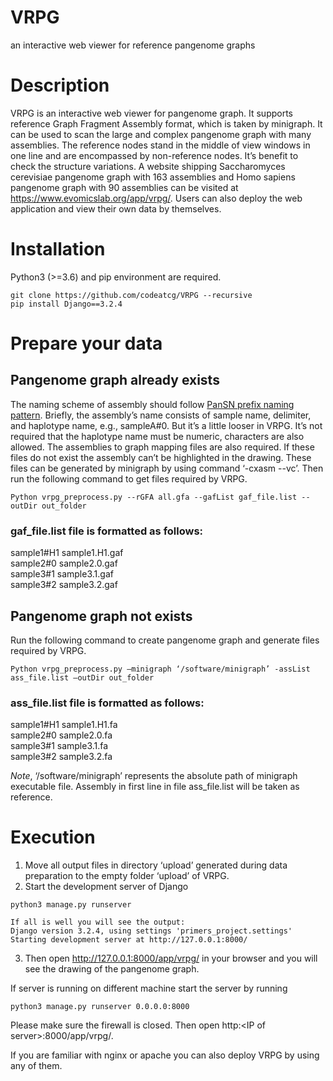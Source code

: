 # VRPG
an interactive web viewer for reference pangenome graphs


# Description  
VRPG is an interactive web viewer for pangenome graph. It supports reference Graph Fragment Assembly format, which is taken by minigraph. It can be used to scan the large and complex pangenome graph with many assemblies. The reference nodes stand in the middle of view windows in one line and are encompassed by non-reference nodes. It’s benefit to check the structure variations. A website shipping Saccharomyces cerevisiae pangenome graph with 163 assemblies and Homo sapiens pangenome graph with 90 assemblies can be visited at https://www.evomicslab.org/app/vrpg/. Users can also deploy the web application and view their own data by themselves.  

# Installation  
Python3 (>=3.6) and pip environment are required.  

```
git clone https://github.com/codeatcg/VRPG --recursive  
pip install Django==3.2.4  
```

# Prepare your data  

## Pangenome graph already exists  
The naming scheme of assembly should follow <a href="https://github.com/pangenome/PanSN-spec">PanSN prefix naming pattern</a>. Briefly, the assembly’s name consists of sample name, delimiter, and haplotype name, e.g., sampleA#0. But it’s a little looser in VRPG. It’s not required that the haplotype name must be numeric, characters are also allowed. The assemblies to graph mapping files are also required. If these files do not exist the assembly can’t be highlighted in the drawing. These files can be generated by minigraph by using command ‘-cxasm --vc’. Then run the following command to get files required by VRPG.  

```
Python vrpg_preprocess.py --rGFA all.gfa --gafList gaf_file.list --outDir out_folder
```

### gaf_file.list file is formatted as follows: 

sample1#H1	sample1.H1.gaf  
sample2#0	sample2.0.gaf  
sample3#1	sample3.1.gaf  
sample3#2	sample3.2.gaf  

## Pangenome graph not exists  

Run the following command to create pangenome graph and generate files required by VRPG.  

```
Python vrpg_preprocess.py –minigraph ‘/software/minigraph’ -assList ass_file.list –outDir out_folder  
```

### ass_file.list file is formatted as follows:  
sample1#H1	sample1.H1.fa  
sample2#0	sample2.0.fa  
sample3#1	sample3.1.fa  
sample3#2	sample3.2.fa  

*Note*, ‘/software/minigraph’ represents the absolute path of minigraph executable file. Assembly in first line in file ass_file.list will be taken as reference.  


# Execution  
1. Move all output files in directory ‘upload’ generated during data preparation to the empty folder ‘upload’ of VRPG.
2. Start the development server of Django  

```
python3 manage.py runserver  

If all is well you will see the output:  
Django version 3.2.4, using settings 'primers_project.settings'  
Starting development server at http://127.0.0.1:8000/  
```

3. Then open http://127.0.0.1:8000/app/vrpg/ in your browser and you will see the drawing of the pangenome graph.  

If server is running on different machine start the server by running

```
python3 manage.py runserver 0.0.0.0:8000
```
Please make sure the firewall is closed. Then open <a>http:\<IP of server\>:8000/app/vrpg/</a>.

If you are familiar with nginx or apache you can also deploy VRPG by using any of them.



